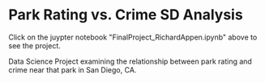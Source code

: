 # Park Rating vs. Crime SD Analysis
Click on the juypter notebook "FinalProject_RichardAppen.ipynb" above to see the project.

Data Science Project examining the relationship between park rating and crime near that park in San Diego, CA.

